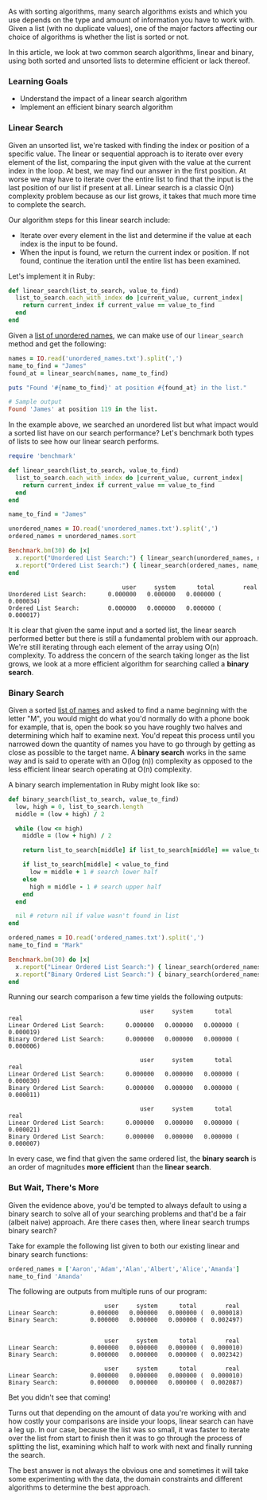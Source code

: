 As with sorting algorithms, many search algorithms exists and which you use depends on the type and amount of information you have to work with. Given a list (with no duplicate values), one of the major factors affecting our choice of algorithms is whether the list is sorted or not.

In this article, we look at two common search algorithms, linear and binary, using both sorted and unsorted lists to determine efficient or lack thereof.

### Learning Goals

* Understand the impact of a linear search algorithm
* Implement an efficient binary search algorithm

### Linear Search

Given an unsorted list, we're tasked with finding the index or position of a specific value. The linear or sequential approach is to iterate over every element of the list, comparing the input given with the value at the current index in the loop. At best, we may find our answer in the first position. At worse we may have to iterate over the entire list to find that the input is  the last position of our list if present at all. Linear search is a classic O(n) complexity problem because as our list grows, it takes that much more time to complete the search.

Our algorithm steps for this linear search include:

* Iterate over every element in the list and determine if the value at each index is the input to be found.
* When the input is found, we return the current index or position. If not found, continue the iteration until the entire list has been examined.

Let's implement it in Ruby:

```ruby
def linear_search(list_to_search, value_to_find)
  list_to_search.each_with_index do |current_value, current_index|
    return current_index if current_value == value_to_find
  end
end
```

Given a [list of unordered names](https://s3.amazonaws.com/hal-assets.launchacademy.com/searches/unordered_names.txt), we can make use of our `linear_search` method and get the following:

```ruby
names = IO.read('unordered_names.txt').split(',')
name_to_find = "James"
found_at = linear_search(names, name_to_find)

puts "Found '#{name_to_find}' at position #{found_at} in the list."

# Sample output
Found 'James' at position 119 in the list.
```

In the example above, we searched an unordered list but what impact would a sorted list have on our search performance? Let's benchmark both types of lists to see how our linear search performs.

```ruby
require 'benchmark'

def linear_search(list_to_search, value_to_find)
  list_to_search.each_with_index do |current_value, current_index|
    return current_index if current_value == value_to_find
  end
end

name_to_find = "James"

unordered_names = IO.read('unordered_names.txt').split(',')
ordered_names = unordered_names.sort

Benchmark.bm(30) do |x|
  x.report("Unordered List Search:") { linear_search(unordered_names, name_to_find) }
  x.report("Ordered List Search:") { linear_search(ordered_names, name_to_find) }
end
```

```no-highlight
                                user     system      total        real
Unordered List Search:      0.000000   0.000000   0.000000 (  0.000034)
Ordered List Search:        0.000000   0.000000   0.000000 (  0.000017)
```

It is clear that given the same input and a sorted list, the linear search performed better but there is still a fundamental problem with our approach. We're still iterating through each element of the array using O(n) complexity. To address the concern of the search taking longer as the list grows, we look at a more efficient algorithm for searching called a **binary search**.

### Binary Search

Given a sorted [list of names](https://s3.amazonaws.com/hal-assets.launchacademy.com/searches/ordered_names.txt) and asked to find a name beginning with the letter "M", you would might do what you'd normally do with a phone book for example, that is, open the book so you have roughly two halves and determining which half to examine next. You'd repeat this process until you narrowed down the quantity of names you have to go through by getting as close as possible to the target name. A **binary search** works in the same way and is said to operate with an O(log (n)) complexity as opposed to the less efficient linear search operating at O(n) complexity.

A binary search implementation in Ruby might look like so:

```ruby
def binary_search(list_to_search, value_to_find)
  low, high = 0, list_to_search.length
  middle = (low + high) / 2

  while (low <= high)
    middle = (low + high) / 2

    return list_to_search[middle] if list_to_search[middle] == value_to_find

    if list_to_search[middle] < value_to_find
      low = middle + 1 # search lower half
    else
      high = middle - 1 # search upper half
    end
  end

  nil # return nil if value wasn't found in list
end

ordered_names = IO.read('ordered_names.txt').split(',')
name_to_find = "Mark"

Benchmark.bm(30) do |x|
  x.report("Linear Ordered List Search:") { linear_search(ordered_names, name_to_find) }
  x.report("Binary Ordered List Search:") { binary_search(ordered_names, name_to_find) }
end
```

Running our search comparison a few time yields the following outputs:

```no-highlight
                                     user     system      total        real
Linear Ordered List Search:      0.000000   0.000000   0.000000 (  0.000019)
Binary Ordered List Search:      0.000000   0.000000   0.000000 (  0.000006)

                                     user     system      total        real
Linear Ordered List Search:      0.000000   0.000000   0.000000 (  0.000030)
Binary Ordered List Search:      0.000000   0.000000   0.000000 (  0.000011)

                                     user     system      total        real
Linear Ordered List Search:      0.000000   0.000000   0.000000 (  0.000021)
Binary Ordered List Search:      0.000000   0.000000   0.000000 (  0.000007)
```

In every case, we find that given the same ordered list, the **binary search** is an order of magnitudes **more efficient** than the **linear search**.

### But Wait, There's More

Given the evidence above, you'd be tempted to always default to using a binary search to solve all of your searching problems and that'd be a fair (albeit naive) approach. Are there cases then, where linear search trumps binary search?

Take for example the following list given to both our existing linear and binary search functions:

```ruby
ordered_names = ['Aaron','Adam','Alan','Albert','Alice','Amanda']
name_to_find 'Amanda'
```

The following are outputs from multiple runs of our program:

```no-highlight
                           user     system      total        real
Linear Search:         0.000000   0.000000   0.000000 (  0.000018)
Binary Search:         0.000000   0.000000   0.000000 (  0.002497)


                           user     system      total        real
Linear Search:         0.000000   0.000000   0.000000 (  0.000010)
Binary Search:         0.000000   0.000000   0.000000 (  0.002342)

                           user     system      total        real
Linear Search:         0.000000   0.000000   0.000000 (  0.000010)
Binary Search:         0.000000   0.000000   0.000000 (  0.002087)
```

Bet you didn't see that coming!

Turns out that depending on the amount of data you're working with and how costly your comparisons are inside your loops, linear search can have a leg up. In our case, because the list was so small, it was faster to iterate over the list from start to finish then it was to go through the process of splitting the list, examining which half to work with next and finally running the search.

The best answer is not always the obvious one and sometimes it will take some experimenting with the data, the domain constraints and different algorithms to determine the best approach.
